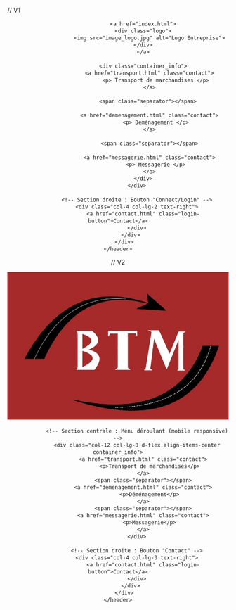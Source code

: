 // V1

<header class="header">
        <div class="container-fluid">
            <div class="row align-items-center">
                <!-- Section gauche : Logo + Menu déroulant -->
                <div class="col-8 col-lg-10 d-flex align-items-center">
                    
                    <a href="index.html">
                    <div class="logo">
                        <img src="image_logo.jpg" alt="Logo Entreprise">
                    </div>
                    </a>
                    
                    <div class="container_info">
                        <a href="transport.html" class="contact">
                            <p> Transport de marchandises </p>
                        </a>

                        <span class="separator"></span> 

                        <a href="demenagement.html" class="contact">
                            <p> Déménagement </p>
                        </a>

                        <span class="separator"></span>

                        <a href="messagerie.html" class="contact">
                            <p> Messagerie </p>
                        </a>
                    </div>
                </div>
    
                <!-- Section droite : Bouton "Connect/Login" -->
                <div class="col-4 col-lg-2 text-right">
                    <a href="contact.html" class="login-button">Contact</a>
                </div>
            </div>
        </div>
    </header>




// V2 

<header class="header">
        <div class="container-fluid">
            <div class="row align-items-center">
                <!-- Section gauche : Logo + Menu déroulant -->
                <div class="col-8 col-lg-2 d-flex align-items-center">
                    <a href="index.html">
                        <div class="logo">
                            <img src="image_logo.jpg" alt="Logo Entreprise">
                        </div>
                    </a>
                </div>
                
                <!-- Section centrale : Menu déroulant (mobile responsive) -->
                <div class="col-12 col-lg-8 d-flex align-items-center container_info">
                    <a href="transport.html" class="contact">
                        <p>Transport de marchandises</p>
                    </a>
                    <span class="separator"></span>
                    <a href="demenagement.html" class="contact">
                        <p>Déménagement</p>
                    </a>
                    <span class="separator"></span>
                    <a href="messagerie.html" class="contact">
                        <p>Messagerie</p>
                    </a>
                </div>
    
                <!-- Section droite : Bouton "Contact" -->
                <div class="col-4 col-lg-3 text-right">
                    <a href="contact.html" class="login-button">Contact</a>
                </div>
            </div>
        </div>
    </header>





